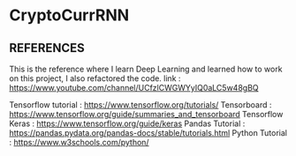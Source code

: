 # CryptoCurrRNN






























## REFERENCES

This is the reference where I learn Deep Learning and learned how to work on this project, I also refactored the code. link : https://www.youtube.com/channel/UCfzlCWGWYyIQ0aLC5w48gBQ

Tensorflow tutorial : https://www.tensorflow.org/tutorials/
Tensorboard : https://www.tensorflow.org/guide/summaries_and_tensorboard
Tensorflow Keras : https://www.tensorflow.org/guide/keras
Pandas Tutorial : https://pandas.pydata.org/pandas-docs/stable/tutorials.html
Python Tutorial : https://www.w3schools.com/python/


